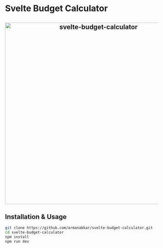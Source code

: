 # Svelte Budget Calculator

<h2 align="center">
  <img src="screenshots.gif" alt="svelte-budget-calculator" width="600px" />
  <br>
</h2>

## Installation & Usage

```bash
git clone https://github.com/armanabkar/svelte-budget-calculator.git
cd svelte-budget-calculator
npm install
npm run dev
```